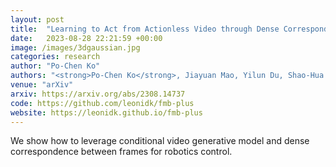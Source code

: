 ```yaml
---
layout: post
title:  "Learning to Act from Actionless Video through Dense Correspondences"
date:   2023-08-28 22:21:59 +00:00
image: /images/3dgaussian.jpg
categories: research
author: "Po-Chen Ko"
authors: "<strong>Po-Chen Ko</strong>, Jiayuan Mao, Yilun Du, Shao-Hua Sun, Joshua B. Tenenbaum"
venue: "arXiv"
arxiv: https://arxiv.org/abs/2308.14737
code: https://github.com/leonidk/fmb-plus
website: https://leonidk.github.io/fmb-plus
---
```

We show how to leverage conditional video generative model and dense correspondence between frames for robotics control. 